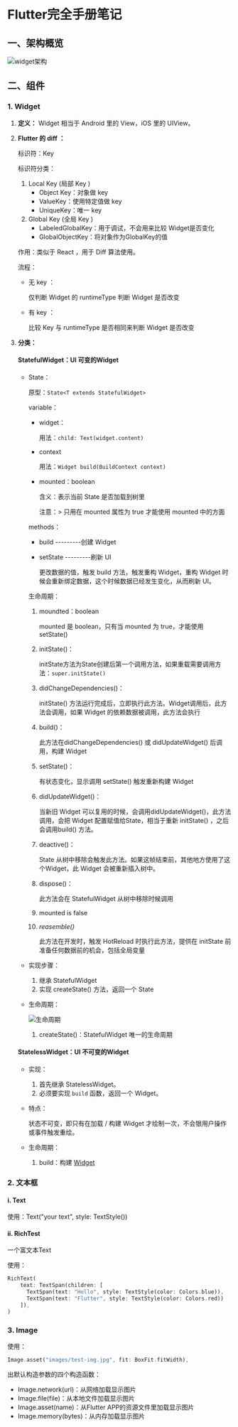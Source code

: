 # Flutter完全手册笔记

## 一、架构概览

![widget架构](https://user-gold-cdn.xitu.io/2019/2/14/168eb1ddc1f9a6c0?imageslim)

## 二、组件

### 1. Widget

1. **定义：** Widget 相当于 Android 里的 View，iOS 里的 UIView。

2. **Flutter 的 diff ：**

   标识符：Key

   标识符分类：

   1. Local Key (局部 Key )
      * Object Key：对象做 key
      * ValueKey：使用特定值做 key
      * UniqueKey：唯一 key
   2. Global Key (全局 Key )
      * LabeledGlobalKey：用于调试，不会用来比较 Widget是否变化
      * GlobalObjectKey：将对象作为GlobalKey的值

   作用：类似于 React ，用于 Diff 算法使用。

   流程：

   * 无 key ：

     仅判断 Widget 的 runtimeType 判断 Widget 是否改变

   * 有 key ：

     比较 Key 与 runtimeType 是否相同来判断 Widget 是否改变

3. **分类：**

   #### StatefulWidget：UI 可变的Widget

   * State：

     原型：`State<T extends StatefulWidget>`

     variable：

     * widget：

       用法：`child: Text(widget.content)`

     * context

       用法：`Widget build(BuildContext context) `

     * mounted：boolean

       含义：表示当前 State 是否加载到树里

       注意：> 只用在 mounted 属性为 true 才能使用 mounted 中的方面

     methods：

     * build ---------创建 Widget

     * setState ---------刷新 UI 

       更改数据的值，触发 build 方法，触发重构 Widget，重构 Widget 时候会重新绑定数据，这个时候数据已经发生变化，从而刷新 UI。

     生命周期：

     1. moundted：boolean

        mounted 是 boolean，只有当 mounted 为 true，才能使用 setState()

     2. initState()：

        initState方法为State创建后第一个调用方法，如果重载需要调用方法：`super.initState()`

     3. didChangeDependencies()：

        initState() 方法运行完成后，立即执行此方法。Widget调用后，此方法会调用，如果 Widget 的依赖数据被调用，此方法会执行

     4. build()：

        此方法在didChangeDependencies() 或 didUpdateWidget() 后调用，构建 Widget 

     5. setState()：

        有状态变化，显示调用 setState() 触发重新构建 Widget

     6. didUpdateWidget()：

        当新旧 Widget 可以复用的时候，会调用didUpdateWidget()，此方法调用，会把 Widget 配置赋值给State，相当于重新 initState() ，之后会调用build() 方法。

     7. deactive()：

        State 从树中移除会触发此方法。如果这帧结束前，其他地方使用了这个Widget，此 Widget 会被重新插入树中。

     8. dispose()：

        此方法会在 StatefulWidget 从树中移除时候调用

     9. mounted is false

     10. *reasemble()*

         此方法在开发时，触发 HotReload 时执行此方法，提供在 initState 前准备任何数据前的机会，包括全局变量

   * 实现步骤：

     1. 继承 StatefulWidget
     2. 实现 createState() 方法，返回一个 State

   * 生命周期：

     ![生命周期](https://user-gold-cdn.xitu.io/2019/5/13/16ab1dbc405c19e2?imageslim)

     1. createState()：StatefulWidget 唯一的生命周期

     

   #### StatelessWidget：UI 不可变的Widget

   * 实现：

     1. 首先继承 StatelessWidget。
     2. 必须要实现 `build` 函数，返回一个 Widget。

   * 特点：

     状态不可变，即只有在加载 / 构建 Widget 才绘制一次，不会银用户操作或事件触发重绘。

   * 生命周期：
     
     1. build：构建 [Widget]()

### 2. 文本框

#### i. Text

使用：Text("your text", style: TextStyle())

#### ii. RichTest

一个富文本Text

使用：

```dart
RichText(
    text: TextSpan(children: [
      TextSpan(text: "Hello", style: TextStyle(color: Colors.blue)),
      TextSpan(text: "Flutter", style: TextStyle(color: Colors.red))
    ]),
)
```

###  3. Image

使用：

```dart
Image.asset("images/test-img.jpg", fit: BoxFit.fitWidth),
```



 出默认构造参数的四个构造函数：

* Image.network(url)：从网络加载显示图片
* Image.file(file)：从本地文件加载显示图片
* Image.asset(name)：从Flutter APP的资源文件里加载显示图片
* Image.memory(bytes)：从内存加载显示图片

